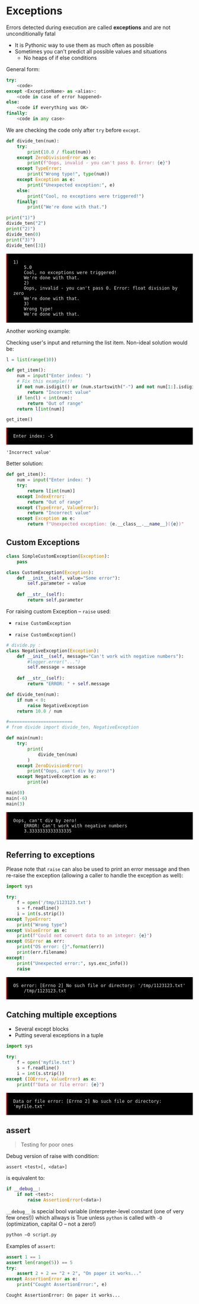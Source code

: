 # Exceptions

Errors detected during execution are called **exceptions** and are not unconditionally fatal

* It is Pythonic way to use them as much often as possible
* Sometimes you can't predict all possible values and situations
    * No heaps of if else conditions

General form:

```python
try:
    <code> 
except <ExceptionName> as <alias>:
    <code in case of error happened>
else: 
    <code if everything was OK>
finally: 
    <code in any case>
```

We are checking the code only after `try` before `except`.


```python
def divide_ten(num): 
    try: 
        print(10.0 / float(num))
    except ZeroDivisionError as e: 
        print(f"Oops, invalid - you can't pass 0. Error: {e}") 
    except TypeError:
        print("Wrong type!", type(num))
    except Exception as e:
        print("Unexpected exception:", e)
    else: 
        print("Cool, no exceptions were triggered!") 
    finally: 
        print("We're done with that.")

print("1)")        
divide_ten("2") 
print("2)")
divide_ten(0)
print("3)")
divide_ten([3])
```

<pre class="notranslate" style="display:block; white-space: pre-wrap; padding:16px; background-color: #000;color: #e2e2e2;font-family: Hack, Consolas, Menlo, Mono, monospace;border-left: .25em solid #bc0000;"><code>1)
    5.0
    Cool, no exceptions were triggered!
    We're done with that.
    2)
    Oops, invalid - you can't pass 0. Error: float division by zero
    We're done with that.
    3)
    Wrong type! <class 'list'>
    We're done with that.</code></pre>


Another working example:

Checking user's input and returning the list item.
Non-ideal solution would be:


```python
l = list(range(10))

def get_item():
    num = input("Enter index: ")
    # Fix this example!!!
    if not num.isdigit() or (num.startswith("-") and not num[1:].isdigit()):
        return "Incorrect value"
    if len(l) < int(num):
        return "Out of range"
    return l[int(num)]

get_item()
```

<pre class="notranslate" style="display:block; white-space: pre-wrap; padding:16px; background-color: #000;color: #e2e2e2;font-family: Hack, Consolas, Menlo, Mono, monospace;border-left: .25em solid #bc0000;"><code>Enter index: -5</code></pre>





    'Incorrect value'



Better solution:


```python
def get_item():
    num = input("Enter index: ")
    try:
        return l[int(num)]
    except IndexError:
        return "Out of range"
    except (TypeError, ValueError):
        return "Incorrect value"
    except Exception as e:
        return f"Unexpected exception: {e.__class__.__name__}({e})"

```

## Custom Exceptions 

```python
class SimpleCustomException(Exception):
    pass

class CustomException(Exception): 
    def __init__(self, value="Some error"): 
        self.parameter = value 
        
    def __str__(self): 
        return self.parameter
```

For raising custom Exception – `raise` used:

* `raise CustomException`

* `raise CustomException()`


```python
# divide.py :
class NegativeException(Exception): 
    def __init__(self, message="Can't work with negative numbers"):
        #logger.error("...")
        self.message = message
    
    def __str__(self):
        return "ERROR: " + self.message

def divide_ten(num):
    if num < 0:
        raise NegativeException
    return 10.0 / num

#========================
# from divide import divide_ten, NegativeException

def main(num):
    try:
        print(
            divide_ten(num)
        )
    except ZeroDivisionError:
        print("Oops, can't div by zero!")
    except NegativeException as e:
        print(e) 

main(0)
main(-6)
main(3)
```

<pre class="notranslate" style="display:block; white-space: pre-wrap; padding:16px; background-color: #000;color: #e2e2e2;font-family: Hack, Consolas, Menlo, Mono, monospace;border-left: .25em solid #bc0000;"><code>Oops, can't div by zero!
    ERROR: Can't work with negative numbers
    3.3333333333333335</code></pre>


## Referring to exceptions

Please note that `raise` can also be used to print an error message and then re-raise the exception (allowing a caller to handle the exception as well):


```python
import sys

try:
    f = open('/tmp/1123123.txt')
    s = f.readline()
    i = int(s.strip())
except TypeError:
    print("Wrong type")
except ValueError as e:
    print(f"Could not convert data to an integer: {e}")
except OSError as err: 
    print("OS error: {}".format(err))
    print(err.filename)
except:
    print("Unexpected error:", sys.exc_info())
    raise
```

<pre class="notranslate" style="display:block; white-space: pre-wrap; padding:16px; background-color: #000;color: #e2e2e2;font-family: Hack, Consolas, Menlo, Mono, monospace;border-left: .25em solid #bc0000;"><code>OS error: [Errno 2] No such file or directory: '/tmp/1123123.txt'
    /tmp/1123123.txt</code></pre>


## Catching multiple exceptions

* Several except blocks
* Putting several exceptions in a tuple


```python
import sys

try:
    f = open('myfile.txt')
    s = f.readline()
    i = int(s.strip())
except (IOError, ValueError) as e: 
    print(f"Data or file error: {e}")
```

<pre class="notranslate" style="display:block; white-space: pre-wrap; padding:16px; background-color: #000;color: #e2e2e2;font-family: Hack, Consolas, Menlo, Mono, monospace;border-left: .25em solid #bc0000;"><code>Data or file error: [Errno 2] No such file or directory: 'myfile.txt'</code></pre>


## assert

> Testing for poor ones

Debug version of raise with condition:

`assert <test>[, <data>]`

is equivalent to:

```python
if __debug__: 
    if not <test>: 
        raise AssertionError(<data>)
```

`__debug__` is special bool variable (interpreter-level constant (one of very few ones!)) which allways is True unless `python` is called with `-O` (optimization, capital O – not a zero!)

```sh
python –O script.py
```

Examples of `assert`:


```python
assert 1 == 1
assert len(range(5)) == 5
try:
    assert 2 + 2 == "2 + 2", "On paper it works..."
except AssertionError as e:
    print("Cought AssertionError:", e)
```

    Cought AssertionError: On paper it works...